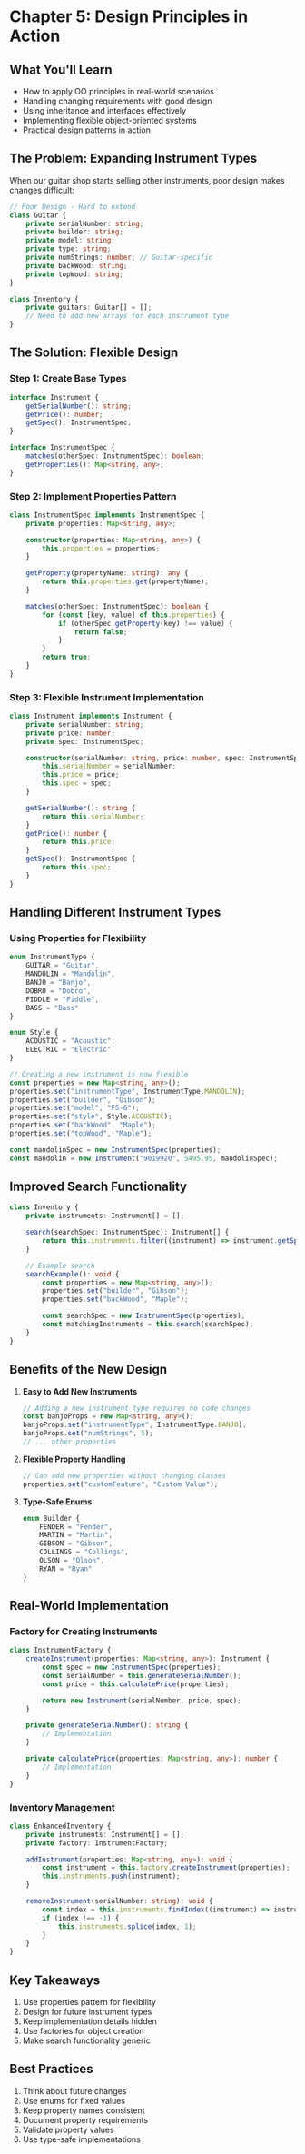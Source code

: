 # Chapter 5: Design Principles in Action

## What You'll Learn

-   How to apply OO principles in real-world scenarios
-   Handling changing requirements with good design
-   Using inheritance and interfaces effectively
-   Implementing flexible object-oriented systems
-   Practical design patterns in action

## The Problem: Expanding Instrument Types

When our guitar shop starts selling other instruments, poor design makes changes difficult:

```typescript
// Poor Design - Hard to extend
class Guitar {
    private serialNumber: string;
    private builder: string;
    private model: string;
    private type: string;
    private numStrings: number; // Guitar-specific
    private backWood: string;
    private topWood: string;
}

class Inventory {
    private guitars: Guitar[] = [];
    // Need to add new arrays for each instrument type
}
```

## The Solution: Flexible Design

### Step 1: Create Base Types

```typescript
interface Instrument {
    getSerialNumber(): string;
    getPrice(): number;
    getSpec(): InstrumentSpec;
}

interface InstrumentSpec {
    matches(otherSpec: InstrumentSpec): boolean;
    getProperties(): Map<string, any>;
}
```

### Step 2: Implement Properties Pattern

```typescript
class InstrumentSpec implements InstrumentSpec {
    private properties: Map<string, any>;

    constructor(properties: Map<string, any>) {
        this.properties = properties;
    }

    getProperty(propertyName: string): any {
        return this.properties.get(propertyName);
    }

    matches(otherSpec: InstrumentSpec): boolean {
        for (const [key, value] of this.properties) {
            if (otherSpec.getProperty(key) !== value) {
                return false;
            }
        }
        return true;
    }
}
```

### Step 3: Flexible Instrument Implementation

```typescript
class Instrument implements Instrument {
    private serialNumber: string;
    private price: number;
    private spec: InstrumentSpec;

    constructor(serialNumber: string, price: number, spec: InstrumentSpec) {
        this.serialNumber = serialNumber;
        this.price = price;
        this.spec = spec;
    }

    getSerialNumber(): string {
        return this.serialNumber;
    }
    getPrice(): number {
        return this.price;
    }
    getSpec(): InstrumentSpec {
        return this.spec;
    }
}
```

## Handling Different Instrument Types

### Using Properties for Flexibility

```typescript
enum InstrumentType {
    GUITAR = "Guitar",
    MANDOLIN = "Mandolin",
    BANJO = "Banjo",
    DOBRO = "Dobro",
    FIDDLE = "Fiddle",
    BASS = "Bass"
}

enum Style {
    ACOUSTIC = "Acoustic",
    ELECTRIC = "Electric"
}

// Creating a new instrument is now flexible
const properties = new Map<string, any>();
properties.set("instrumentType", InstrumentType.MANDOLIN);
properties.set("builder", "Gibson");
properties.set("model", "F5-G");
properties.set("style", Style.ACOUSTIC);
properties.set("backWood", "Maple");
properties.set("topWood", "Maple");

const mandolinSpec = new InstrumentSpec(properties);
const mandolin = new Instrument("9019920", 5495.95, mandolinSpec);
```

## Improved Search Functionality

```typescript
class Inventory {
    private instruments: Instrument[] = [];

    search(searchSpec: InstrumentSpec): Instrument[] {
        return this.instruments.filter((instrument) => instrument.getSpec().matches(searchSpec));
    }

    // Example search
    searchExample(): void {
        const properties = new Map<string, any>();
        properties.set("builder", "Gibson");
        properties.set("backWood", "Maple");

        const searchSpec = new InstrumentSpec(properties);
        const matchingInstruments = this.search(searchSpec);
    }
}
```

## Benefits of the New Design

1. **Easy to Add New Instruments**

    ```typescript
    // Adding a new instrument type requires no code changes
    const banjoProps = new Map<string, any>();
    banjoProps.set("instrumentType", InstrumentType.BANJO);
    banjoProps.set("numStrings", 5);
    // ... other properties
    ```

2. **Flexible Property Handling**

    ```typescript
    // Can add new properties without changing classes
    properties.set("customFeature", "Custom Value");
    ```

3. **Type-Safe Enums**
    ```typescript
    enum Builder {
        FENDER = "Fender",
        MARTIN = "Martin",
        GIBSON = "Gibson",
        COLLINGS = "Collings",
        OLSON = "Olson",
        RYAN = "Ryan"
    }
    ```

## Real-World Implementation

### Factory for Creating Instruments

```typescript
class InstrumentFactory {
    createInstrument(properties: Map<string, any>): Instrument {
        const spec = new InstrumentSpec(properties);
        const serialNumber = this.generateSerialNumber();
        const price = this.calculatePrice(properties);

        return new Instrument(serialNumber, price, spec);
    }

    private generateSerialNumber(): string {
        // Implementation
    }

    private calculatePrice(properties: Map<string, any>): number {
        // Implementation
    }
}
```

### Inventory Management

```typescript
class EnhancedInventory {
    private instruments: Instrument[] = [];
    private factory: InstrumentFactory;

    addInstrument(properties: Map<string, any>): void {
        const instrument = this.factory.createInstrument(properties);
        this.instruments.push(instrument);
    }

    removeInstrument(serialNumber: string): void {
        const index = this.instruments.findIndex((instrument) => instrument.getSerialNumber() === serialNumber);
        if (index !== -1) {
            this.instruments.splice(index, 1);
        }
    }
}
```

## Key Takeaways

1. Use properties pattern for flexibility
2. Design for future instrument types
3. Keep implementation details hidden
4. Use factories for object creation
5. Make search functionality generic

## Best Practices

1. Think about future changes
2. Use enums for fixed values
3. Keep property names consistent
4. Document property requirements
5. Validate property values
6. Use type-safe implementations
